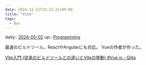 ```yaml
---
date: 2024-12-21T15:15:21+09:00
title: "Vite"
tags:
  - Bar
---
```


daily:: [2024-05-02](Daily_Note/2024-05-02.md)
up:: [Programming](../Program/Programming.md)

最速のビルドツール。ReactやAngularにも対応。
Vueの作者が作った。

[Vite入門 (従来のビルドツールとの違いとViteの挙動) #Vue.js - Qiita](https://qiita.com/yoshii0110/items/6277626b0f558818da08)